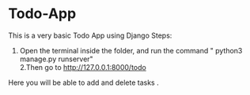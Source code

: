 # Todo-App
This is a very basic Todo App using Django
Steps:
1. Open the terminal inside the folder, and run the command
  " python3 manage.py runserver"   
2.Then go to http://127.0.0.1:8000/todo

Here you will be able to add and delete tasks .


